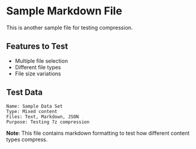 # Sample Markdown File

This is another sample file for testing compression.

## Features to Test
- Multiple file selection
- Different file types
- File size variations

## Test Data
```
Name: Sample Data Set
Type: Mixed content
Files: Text, Markdown, JSON
Purpose: Testing 7z compression
```

**Note**: This file contains markdown formatting to test how different content types compress.
